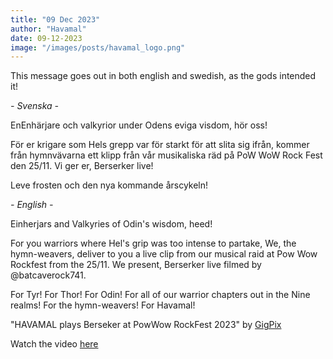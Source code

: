 ```yaml
---
title: "09 Dec 2023"
author: "Havamal"
date: 09-12-2023
image: "/images/posts/havamal_logo.png"
---
```


This message goes out in both english and swedish, as the gods intended it!

*- Svenska -*

EnEnhärjare och valkyrior under Odens eviga visdom, hör oss!

För er krigare som Hels grepp var för starkt för att slita sig ifrån, kommer från hymnvävarna ett klipp från vår musikaliska räd på PoW WoW Rock Fest den 25/11. Vi ger er, Berserker live!

Leve frosten och den nya kommande årscykeln!

*- English -*

Einherjars and Valkyries of Odin's wisdom, heed!

For you warriors where Hel's grip was too intense to partake, We, the hymn-weavers, deliver to you a live clip from our musical raid at Pow Wow Rockfest from the 25/11. We present, Berserker live filmed by @batcaverock741.

For Tyr! For Thor! For Odin! For all of our warrior chapters out in the Nine realms! For the hymn-weavers! For Havamal!

"HAVAMAL plays Berseker at PowWow RockFest 2023" by [GigPix](https://www.facebook.com/profile.php?id=100069916282090)

Watch the video [here](https://www.youtube.com/watch?v=tmRT17ze6Zw)